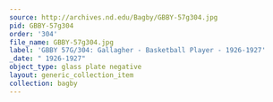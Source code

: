 ```yaml
---
source: http://archives.nd.edu/Bagby/GBBY-57g304.jpg
pid: GBBY-57g304
order: '304'
file_name: GBBY-57g304.jpg
label: 'GBBY 57G/304: Gallagher - Basketball Player - 1926-1927'
_date: " 1926-1927"
object_type: glass plate negative
layout: generic_collection_item
collection: bagby
---
```


